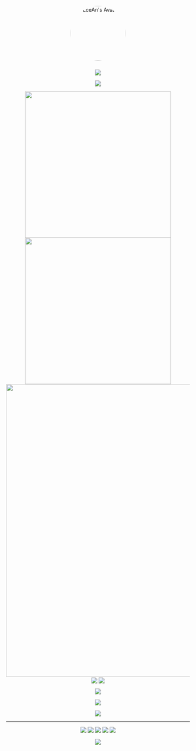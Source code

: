 <!-- 头像和欢迎横幅 -->
<p align="center">
  <img src="https://avatars.githubusercontent.com/u/63484787?v=4" alt="LceAn's Avatar" width="150" height="150" style="border-radius: 50%; margin-bottom: 10px;">
</p>
<p align="center">
  <img src="https://capsule-render.vercel.app/api?type=waving&color=timeGradient&height=300&&section=header&text=HI%20THERE!&fontSize=90&fontAlign=50&fontAlignY=30&desc=I%20am%20LceAn!&descAlign=50&descSize=30&descAlignY=60&animation=twinkling">
</p>

<!-- 打字效果显示你的专业领域 -->
<p align="center">
  <img src="https://readme-typing-svg.demolab.com?font=Orbitron&size=25&pause=1000&center=true&vCenter=true&random=false&width=600&lines=Cybersecurity%2C+Automation%2C+Software+Development%2C+Tech%20Innovation" />
</p>

<!-- GitHub 统计信息 -->
<p align="center">
  <img align="center" width="400" src="https://github-readme-stats.vercel.app/api?username=LceAn&theme=transparent&include_all_commits=true&show_icons=true&hide_border=true" />

  <img align="center" width="400" src="https://streak-stats.demolab.com?user=LceAn&theme=transparent&date_format=%5BY.%5Dn.j&hide_border=true" />
<br/>
  <img width="800" src="https://github-readme-activity-graph.vercel.app/graph?username=LceAn&theme=github-compact&hide_border=true&area=true">
  <br/>
  <img align="center" src="https://stats.justsong.cn/api/github?username=lceAn&theme=light" />  
  <img align="center" src="https://github-readme-stats.vercel.app/api/top-langs/?username=LceAn&theme=transparent&hide_border=true&layout=donut-vertical&langs_count=9" />
</p>

<!-- 技能图标 -->
<p align="center">
  <img align="center" src="https://skillicons.dev/icons?i=docker,linux,bash&theme=light" />
</p>
<p align="center">
  <img align="center" src="https://skillicons.dev/icons?i=python,c,cpp,dotnet,html,css,js,java,go&theme=light" />
</p>
<p align="center">
  <img align="center" src="https://skillicons.dev/icons?i=django,flask,vue,md,nodejs&theme=light" />
</p>



---

<p align="center">
  <a href="https://github.com/LceAn"><img src="https://img.shields.io/badge/GitHub-LceAn-blue?logo=github" /></a>
  <a href="https://t.me/TG_orz"><img src="https://img.shields.io/badge/Telegram-LceAn-pink?logo=Telegram" /></a>
  <a href="https://twitter.com/LceAn666"><img src="https://img.shields.io/badge/Twitter-LceAn-1DA1F2?logo=twitter" /></a>
  <img src="https://img.shields.io/badge/Email-admin%40lcean.com-red?logo=gmail" />
  <img src="https://komarev.com/ghpvc/?username=LceAn&color=yellow" />
</p>

<!-- 结束背景，呼应顶部 -->
<p align="center">
  <img src="https://capsule-render.vercel.app/api?type=waving&color=gradient&height=300&&section=footer&text=Thanks%20For%20Visiting%20My%20GitHub!&fontSize=80&fontAlign=50&fontAlignY=30&desc=Keep%20Coding%20and%20Stay%20Safe!&descAlign=50&descSize=30&descAlignY=60&animation=twinkling">
</p>